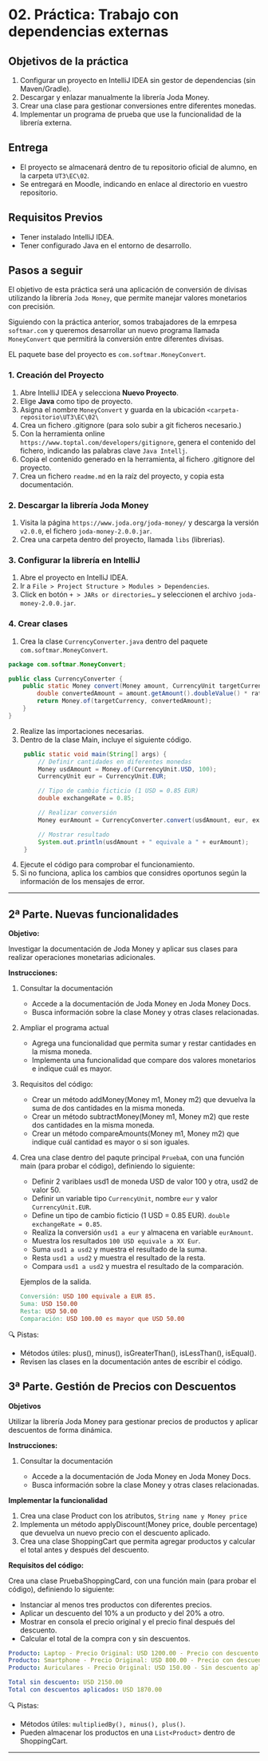 # 02. Práctica: Trabajo con dependencias externas

## Objetivos de la práctica

1. Configurar un proyecto en IntelliJ IDEA sin gestor de dependencias (sin Maven/Gradle).
2. Descargar y enlazar manualmente la librería Joda Money.
3. Crear una clase para gestionar conversiones entre diferentes monedas.
4. Implementar un programa de prueba que use la funcionalidad de la librería externa.

## Entrega

- El proyecto se almacenará dentro de tu repositorio oficial de alumno, en la carpeta `UT3\EC\02`.
- Se entregará en Moodle, indicando en enlace al directorio en vuestro repositorio.


## **Requisitos Previos**

- Tener instalado IntelliJ IDEA.
- Tener configurado Java en el entorno de desarrollo.


## **Pasos a seguir**

El objetivo de esta práctica será una aplicación de conversión de divisas utilizando la librería `Joda Money`, que permite manejar valores monetarios con precisión.

Siguiendo con la práctica anterior, somos trabajadores de la emrpesa `softmar.com` y queremos desarrollar un nuevo programa llamada `MoneyConvert` que permitirá la conversión entre diferentes divisas.

EL paquete base del proyecto es `com.softmar.MoneyConvert`.

### **1. Creación del Proyecto**

1. Abre IntelliJ IDEA y selecciona **Nuevo Proyecto**.
2. Elige **Java** como tipo de proyecto.
3. Asigna el nombre `MoneyConvert` y guarda en la ubicación `<carpeta-repositorio\UT3\EC\02\`
4. Crea un fichero .gitignore (para solo subir a git ficheros necesario.)
5. Con la herramienta online `https://www.toptal.com/developers/gitignore`, genera el contenido del fichero, indicando las palabras clave `Java Intellj`.
6. Copia el contenido generado en la herramienta, al fichero .gitignore del proyecto.
7. Crea un fichero `readme.md` en la raíz del proyecto, y copia esta documentación.


### **2. Descargar la librería Joda Money**

1. Visita la página `https://www.joda.org/joda-money/` y descarga la versión `v2.0.0`, el fichero `joda-money-2.0.0.jar`.
2. Crea una carpeta dentro del proyecto, llamada `libs` (librerias).

### **3. Configurar la librería en IntelliJ**

1. Abre el proyecto en IntelliJ IDEA.
2. Ir a `File > Project Structure > Modules > Dependencies`.
3. Click en botón `+ > JARs or directories…` y seleccionen el archivo `joda-money-2.0.0.jar`.


### **4. Crear clases**

1. Crea la clase `CurrencyConverter.java` dentro del paquete `com.softmar.MoneyConvert`.
   
```java
package com.softmar.MoneyConvert;

public class CurrencyConverter {
    public static Money convert(Money amount, CurrencyUnit targetCurrency, double rate) {
        double convertedAmount = amount.getAmount().doubleValue() * rate;
        return Money.of(targetCurrency, convertedAmount);
    }
}
```
2. Realize las importaciones necesarias.
3. Dentro de la clase Main, incluye el siguiente código.
   ```java
    public static void main(String[] args) {
        // Definir cantidades en diferentes monedas
        Money usdAmount = Money.of(CurrencyUnit.USD, 100);
        CurrencyUnit eur = CurrencyUnit.EUR;

        // Tipo de cambio ficticio (1 USD = 0.85 EUR)
        double exchangeRate = 0.85;

        // Realizar conversión
        Money eurAmount = CurrencyConverter.convert(usdAmount, eur, exchangeRate);

        // Mostrar resultado
        System.out.println(usdAmount + " equivale a " + eurAmount);
    }
   ``` 
4. Ejecute el código para comprobar el funcionamiento.
5. Si no funciona, aplica los cambios que considres oportunos según la información de los mensajes de error.

---


## 2ª Parte. Nuevas funcionalidades

**Objetivo:**

Investigar la documentación de Joda Money y aplicar sus clases para realizar operaciones monetarias adicionales.

**Instrucciones:**

1. Consultar la documentación

   - Accede a la documentación de Joda Money en Joda Money Docs.
   - Busca información sobre la clase Money y otras clases relacionadas.

2. Ampliar el programa actual

   - Agrega una funcionalidad que permita sumar y restar cantidades en la misma moneda.
   - Implementa una funcionalidad que compare dos valores monetarios e indique cuál es mayor.

3. Requisitos del código:

   - Crear un método addMoney(Money m1, Money m2) que devuelva la suma de dos cantidades en la misma moneda.
   - Crear un método subtractMoney(Money m1, Money m2) que reste dos cantidades en la misma moneda.
   - Crear un método compareAmounts(Money m1, Money m2) que indique cuál cantidad es mayor o si son iguales.
  
4. Crea una clase dentro del paqute principal `PruebaA`, con una función main (para probar el código), definiendo lo siguiente:
   
   - Definir 2 variblaes usd1 de moneda USD de valor 100 y otra, usd2 de valor 50.
   - Definir un variable tipo `CurrencyUnit`, nombre `eur` y valor `CurrencyUnit.EUR`.
   - Define un tipo de cambio ficticio (1 USD = 0.85 EUR). `double exchangeRate = 0.85`.
   - Realiza la conversión `usd1 a eur` y almacena en variable `eurAmount`.
   - Muestra los resultados `100 USD equivale a XX Eur`.
   - Suma `usd1 a usd2` y muestra el resultado de la suma.
   - Resta `usd1 a usd2` y muestra el resultado de la resta. 
   - Compara `usd1 a usd2` y muestra el resultado de la comparación.
  
    Ejemplos de la salida.
    ```makefile
    Conversión: USD 100 equivale a EUR 85.
    Suma: USD 150.00  
    Resta: USD 50.00  
    Comparación: USD 100.00 es mayor que USD 50.00  
    ```

🔍 Pistas:

   - Métodos útiles: plus(), minus(), isGreaterThan(), isLessThan(), isEqual().
   - Revisen las clases en la documentación antes de escribir el código.


## 3ª Parte. Gestión de Precios con Descuentos

**Objetivos**

Utilizar la librería Joda Money para gestionar precios de productos y aplicar descuentos de forma dinámica.

**Instrucciones:**

1. Consultar la documentación

   - Accede a la documentación de Joda Money en Joda Money Docs.
   - Busca información sobre la clase Money y otras clases relacionadas.

**Implementar la funcionalidad**

1. Crea una clase Product con los atributos, `String name y Money price`
2. Implementa un método applyDiscount(Money price, double percentage) que devuelva un nuevo precio con el descuento aplicado.
3. Crea una clase ShoppingCart que permita agregar productos y calcular el total antes y después del descuento.

**Requisitos del código:**

Crea una clase PruebaShoppingCard, con una función main (para probar el código), definiendo lo siguiente:

- Instanciar al menos tres productos con diferentes precios.
- Aplicar un descuento del 10% a un producto y del 20% a otro.
- Mostrar en consola el precio original y el precio final después del descuento.
- Calcular el total de la compra con y sin descuentos.

```yaml
Producto: Laptop - Precio Original: USD 1200.00 - Precio con descuento (10%): USD 1080.00  
Producto: Smartphone - Precio Original: USD 800.00 - Precio con descuento (20%): USD 640.00  
Producto: Auriculares - Precio Original: USD 150.00 - Sin descuento aplicado.  

Total sin descuento: USD 2150.00  
Total con descuentos aplicados: USD 1870.00  
```

🔍 Pistas:

  - Métodos útiles: `multipliedBy(), minus(), plus()`.
  - Pueden almacenar los productos en una `List<Product>` dentro de ShoppingCart.


---